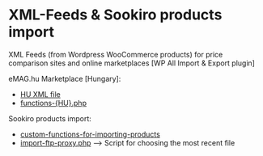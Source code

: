 # XML-Feeds & Sookiro products import
XML Feeds (from Wordpress WooCommerce products) for price comparison sites and online marketplaces [WP All Import & Export plugin]

eMAG.hu Marketplace [Hungary]:
- [HU XML file](eMAG.hu-xml-structure)
- [functions-{HU}.php](custom-functions-%7BHU%7D.php)

Sookiro products import:
- [custom-functions-for-importing-products](custom-functions-import-sookiro.php)
- [import-ftp-proxy.php](import-ftp-proxy.php) --> Script for choosing the most recent file
